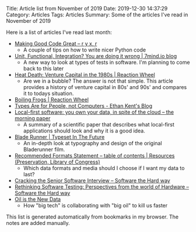 Title: Article list from November of 2019
Date: 2019-12-30 14:37:29
Category: Articles
Tags: Articles
Summary: Some of the articles I've read in November of 2019

Here is a list of articles I've read last month:

* [Making Good Code Great – r y x, r](https://ryxcommar.com/2019/11/02/making-good-code-great/?fbclid=IwAR1UZZy2T4Q2iT6h3Rqc9INnEDwWVKQRWvvzLX2VJMaoRdFNAcX7Fv3kFik)
	* A couple of tips on how to write nicer Python code
* [Unit, Functional, Integration? You are doing it wrong | 7mind.io blog](https://blog.7mind.io/constructive-test-taxonomy.html)
	* A new way to look at types of tests in software. I'm planning to come back
		to this later
* [Heat Death: Venture Capital in the 1980s | Reaction Wheel](http://reactionwheel.net/2015/01/80s-vc.html)
	* Are we in a bubble? The answer is not that simple. This article provides a
		history of venture capital in 80s' and 90s' and compares it to todays
		situation.
* [Boiling Frogs | Reaction Wheel](http://reactionwheel.net/2019/02/boiling-frogs.html)
* [Types Are for People, not Computers - Ethan Kent's Blog](https://ethankent.dev/posts/types_are_for_people/)
* [Local-first software: you own your data, in spite of the cloud – the morning paper](https://blog.acolyer.org/2019/11/20/local-first-software/)
	* A summary of a scientific paper that describes what local-first
		applications should look and why it is a good idea.
* [Blade Runner | Typeset In The Future](https://typesetinthefuture.com/2016/06/19/bladerunner/)
	* An in-depth look at typography and design of the original Bladerunner film.
* [Recommended Formats Statement – table of contents | Resources (Preservation, Library of Congress)](https://www.loc.gov/preservation/resources/rfs/TOC.html)
	* Which data formats and media should I choose if I want my data to last?
* [Cracking the Senior Software Interview – Software the Hard way](https://software.rajivprab.com/2019/06/02/cracking-the-senior-software-interview/)
* [Rethinking Software Testing: Perspectives from the world of Hardware – Software the Hard way](https://software.rajivprab.com/2019/04/28/rethinking-software-testing-perspectives-from-the-world-of-hardware/)
* [Oil is the New Data](https://logicmag.io/nature/oil-is-the-new-data/)
	* How "big tech" is collaborating with "big oil" to kill us faster


This list is generated automatically from bookmarks in my browser. The notes are
added manually.
